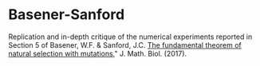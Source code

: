 # Basener-Sanford

Replication and in-depth critique of the numerical experiments reported in Section 5 of Basener, W.F. & Sanford, J.C. [The fundamental theorem of natural selection with mutations](https://doi.org/10.1007/s00285-017-1190-x)," J. Math. Biol. (2017).
